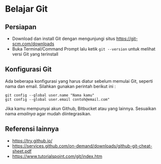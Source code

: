 # Belajar Git

## Persiapan

* Download dan install Git dengan mengunjungi situs https://git-scm.com/downloads
* Buka Terminal/Command Prompt lalu ketik `git --version` untuk melihat versi Git yang terinstall

## Konfigurasi Git
Ada beberapa konfigurasi yang harus diatur sebelum memulai Git, seperti nama dan email.
Silahkan gunakan perintah berikut ini :

```
git config --global user.name "Nama kamu"
git config --global user.email contoh@email.com"
```
Jika kamu mempunyai akun Github, Bitbucket atau yang lainnya. Sesuaikan nama _emailnya_ agar mudah diintegrasikan.



## Referensi lainnya

* https://try.github.io/
* https://services.github.com/on-demand/downloads/github-git-cheat-sheet.pdf
* https://www.tutorialspoint.com/git/index.htm
